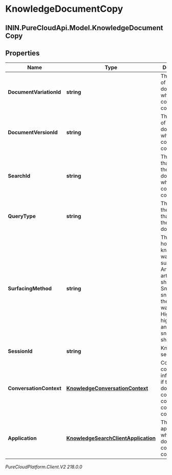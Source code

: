 # KnowledgeDocumentCopy

## ININ.PureCloudApi.Model.KnowledgeDocumentCopy

## Properties

|Name | Type | Description | Notes|
|------------ | ------------- | ------------- | -------------|
| **DocumentVariationId** | **string** | The variation of the document whose content was copied. | |
| **DocumentVersionId** | **string** | The version of the document whose content was copied. | |
| **SearchId** | **string** | The search that surfaced the document whose content was copied. | [optional] |
| **QueryType** | **string** | The type of the query that surfaced the document. | [optional] |
| **SurfacingMethod** | **string** | The method how knowledge was surfaced. Article: Full article was shown. Snippet: A snippet from the article was shown. Highlight: A highlighted answer in a snippet was shown. | [optional] |
| **SessionId** | **string** | Knowledge session ID. | [optional] |
| **ConversationContext** | [**KnowledgeConversationContext**](KnowledgeConversationContext) | Conversation context information, if the document content is copied in the context of a conversation. | [optional] |
| **Application** | [**KnowledgeSearchClientApplication**](KnowledgeSearchClientApplication) | The client application in which the document content was copied. | |



_PureCloudPlatform.Client.V2 218.0.0_
